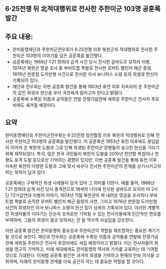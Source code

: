 ## 6·25전쟁 뒤 北적대행위로 전사한 주한미군 103명 공훈록 발간

## 주요 내용:
*   한미동맹재단과 주한미군전우회가 6·25전쟁 이후 북한군의 적대행위로 전사한 주한미군 103명의 이야기를 담은 공훈록을 발간했다.
*   공훈록에는 1968년 1·21 청와대 습격 사건 당시 전사한 살바도르 모히카 이병, 1974년 북한군 땅굴 조사 중 부비트랩 폭발로 전사한 로버트 벨린저 해군 중령, 1976년 판문점 도끼만행 사건으로 전사한 아서 보니파스 소령 등의 희생과 헌신이 기록되어 있다.
*   재단과 전우회는 이번 공훈록 발간을 통해 1953년 휴전 이후 지속되어 온 주한미군의 값진 희생과 헌신을 우리 국민에게 알리고자 한다고 밝혔다.
*   공훈록에 수록된 이름과 공적들은 연말 전쟁기념관에 세워질 주한미군 전사자 추모비에도 새겨질 예정이다.

## 요약
한미동맹재단과 주한미군전우회는 6·25전쟁 정전협정 이후 북한의 적대행위로 인해 전사한 주한미군 103명의 공훈록을 발간했다. 이 공훈록은 1953년 휴전 이후에도 끊임없이 이어져 온 북한의 도발과 그로 인해 희생된 주한미군 장병들의 숭고한 헌신을 기리기 위해 제작되었다. 특히, 많은 한국 국민들이 북한의 도발을 2010년 천안함 폭침이나 연평도 포격 도발 등으로만 기억하는 경향이 있지만, 이번 공훈록 발간을 통해 휴전 이후 지속된 북한의 다양한 도발과 그에 맞서 싸우다 전사한 주한미군의 존재를 상기시키고자 하는 목적이 담겨 있다.

공훈록에는 구체적인 희생 사례들이 담겨 있어 그 의미를 더한다. 예를 들어, 1968년 1·21 청와대 습격 사건 당시 총격전으로 18세의 나이에 전사한 살바도르 모히카 미 2사단 72기갑연대 이병의 이야기, 1974년 11월 북한군이 파 내려온 땅굴을 조사하다 부비트랩 폭발로 순직한 로버트 벨린저 해군 중령의 사연, 그리고 1976년 판문점 도끼만행 사건의 희생자인 아서 보니파스 소령의 헌신 등이 상세히 기록되어 있다. 이러한 개별적인 희생자들의 이야기는 단순히 숫자로만 기억될 수 있는 전사자들에게 인간적인 면모를 부여하며, 그들의 희생이 결코 잊혀서는 안 될 역사적 사실임을 강조한다.

이번 공훈록 발간은 한미동맹의 중요성과 주한미군의 역할을 재조명하는 중요한 계기가 될 것으로 보인다. 재단과 전우회는 공훈록에 수록된 이름과 공적들을 연말에 전쟁기념관에 세워질 주한미군 전사자 추모비에도 새길 예정이라고 밝혔다. 이는 전사자들의 희생을 영구히 기억하고, 미래 세대에게도 한미동맹의 역사와 가치를 교육하는 데 기여할 것으로 기대된다. 이처럼 공훈록 발간은 과거의 희생을 기억하고 현재의 안보 의식을 고취하며, 미래의 한미동맹 관계를 더욱 굳건히 하는 데 중요한 역할을 할 것이다.